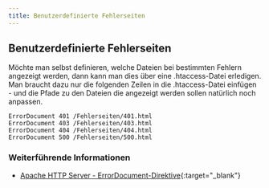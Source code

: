```yaml
---
title: Benutzerdefinierte Fehlerseiten
---
```


## Benutzerdefinierte Fehlerseiten

Möchte man selbst definieren, welche Dateien bei bestimmten Fehlern angezeigt werden,
dann kann man dies über eine .htaccess-Datei erledigen. Man braucht dazu nur die folgenden
Zeilen in die .htaccess-Datei einfügen - und die Pfade zu den Dateien die angezeigt werden
sollen natürlich noch anpassen.

```
ErrorDocument 401 /Fehlerseiten/401.html
ErrorDocument 403 /Fehlerseiten/403.html
ErrorDocument 404 /Fehlerseiten/404.html
ErrorDocument 500 /Fehlerseiten/500.html
```

### Weiterführende Informationen

- [Apache HTTP Server - ErrorDocument-Direktive](https://httpd.apache.org/docs/2.0/mod/core.html#errordocument){:target="_blank"}
